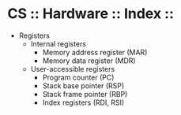 # CS :: Hardware :: Index :: 

- Registers
  - Internal registers
    - Memory address register (MAR)
    - Memory data register (MDR)
  - User-accessible registers
    - Program counter (PC)
    - Stack base pointer (RSP)
    - Stack frame pointer (RBP)
    - Index registers (RDI, RSI)
